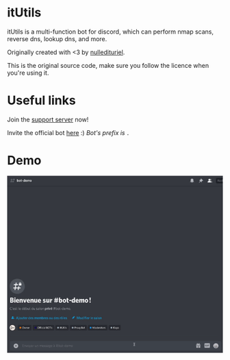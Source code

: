 # itUtils
itUtils is a multi-function bot for discord, which can perform nmap scans, reverse dns, lookup dns, and more.

Originally created with <3 by [nulledituriel](https://github.com/nulledituriel).

This is the original source code, make sure you follow the licence when you're using it.

# Useful links
Join the [support server](https://discord.gg/rX8mmXrQce) now!

Invite the official bot [here](https://discord.com/api/oauth2/authorize?client_id=809382260544372747&permissions=8&scope=bot) :) *Bot's prefix is `.`*

# Demo
![Demo](demo.gif)
